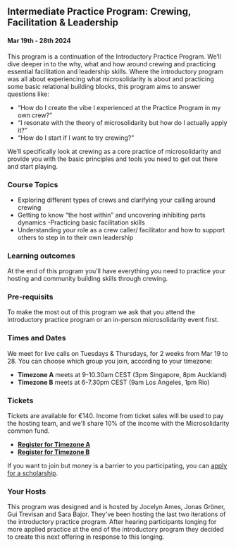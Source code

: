 ## Intermediate Practice Program: Crewing, Facilitation & Leadership
#### Mar 19th - 28th 2024

This program is a continuation of the Introductory Practice Program. We’ll dive deeper in to the why, what and how around crewing and practicing essential facilitation and leadership skills. Where the introductory program was all about experiencing what microsolidarity is about and practicing some basic relational building blocks, this program aims to answer questions like: 
- “How do I create the vibe I experienced at the Practice Program in my own crew?”
- “I resonate with the theory of microsolidarity but how do I actually apply it?”
- “How do I start if I want to try crewing?”

We’ll specifically look at crewing as a core practice of microsolidarity and provide you with the basic principles and tools you need to get out there and start playing. 

### Course Topics
- Exploring different types of crews and clarifying your calling around crewing
- Getting to know “the host within” and uncovering inhibiting parts dynamics
-Practicing basic facilitation skills
- Understanding your role as a crew caller/ facilitator and how to support others to step in to their own leadership

### Learning outcomes
At the end of this program you’ll have everything you need to practice your hosting and community building skills through crewing. 

### Pre-requisits
To make the most out of this program we ask that you attend the introductory practice program or an in-person microsolidarity event first. 

### Times and Dates
We meet for live calls on Tuesdays & Thursdays, for 2 weeks from Mar 19 to 28. You can choose which group you join, according to your timezone: 
- **Timezone A** meets at 9-10.30am CEST (3pm Singapore, 8pm Auckland)
- **Timezone B** meets at 6-7.30pm CEST (9am Los Angeles, 1pm Rio)

### Tickets

Tickets are available for €140. Income from ticket sales will be used to pay the hosting team, and we'll share 10% of the income with the Microsolidarity common fund.
- **[Register for Timezone A](https://opencollective.com/microsolidarity/events/intermediate-practice-program-timezone-a-2743ecf8)**
- **[Register for Timezone B](https://opencollective.com/microsolidarity/events/intermediate-practice-program-timezone-b-461e9add)**

If you want to join but money is a barrier to you participating, you can [apply for a scholarship](https://forms.gle/kSzWTDJCvxMYiTJf8).

### Your Hosts
This program was designed and is hosted by Jocelyn Ames, Jonas Gröner, Gui Trevisan and Sara Bajor. They've been hosting the last two iterations of the introductory practice program. After hearing participants longing for more applied practice at the end of the introductory program they decided to create this next offering in response to this longing.


